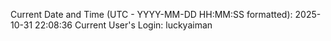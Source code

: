 Current Date and Time (UTC - YYYY-MM-DD HH:MM:SS formatted): 2025-10-31 22:08:36
Current User's Login: luckyaiman
